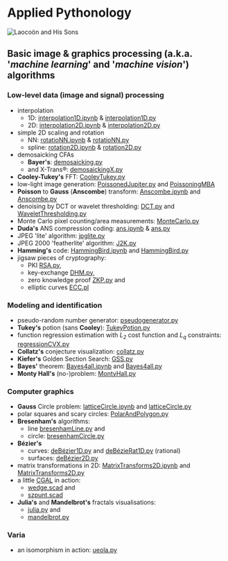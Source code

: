 # Applied Pythonology
![Laocoön and His Sons](https://upload.wikimedia.org/wikipedia/commons/thumb/1/17/Laocoon_Pio-Clementino_Inv1059-1064-1067.jpg/250px-Laocoon_Pio-Clementino_Inv1059-1064-1067.jpg)
## Basic image & graphics processing (a.k.a. '*machine learning*' and '*machine vision*') algorithms
### Low-level data (image and signal) processing
- interpolation
  - 1D: [interpolation1D.ipynb](./interpolation1D.ipynb) & [interpolation1D.py](./interpolation1D.py)
  - 2D: [interpolation2D.ipynb](./interpolation2D.ipynb) & [interpolation2D.py](./interpolation2D.py)
- simple 2D scaling and rotation
    - NN:  [rotatioNN.ipynb](./rotatioNN.ipynb) & [rotatioNN.py](./rotatioNN.py)
    - spline: [rotation2D.ipynb](./rotation2D.ipynb) & [rotation2D.py](./rotation2D.py)
- demosaicking CFAs
  - **Bayer's**: [demosaicking.py](./demosaicking.py)
  -  and X-Trans®: [demosaickingX.py](./demosaickingX.py)
- **Cooley-Tukey's** FFT: [CooleyTukey.py](./CooleyTukey.py)
- low-light image generation: [PoissonedJupiter.py](./PoissonedJupiter.py) and [PoissoningMBA](./PoissoningMBA)
- **Poisson** to **Gauss** (**Anscombe**) transform: [Anscombe.ipynb](./Anscombe.ipynb) and [Anscombe.py](./Anscombe.py) 
- denoising by DCT or wavelet thresholding: [DCT.py](./dct.py) and [WaveletThresholding.py](./WaveletThresholding.py)
- Monte Carlo pixel counting/area measurements: [MonteCarlo.py](./MonteCarlo.py)
- **Duda's** ANS compression coding:  [ans.ipynb](./ans.ipynb) & [ans.py](./ans.py)
- JPEG 'lite' algorithm: [jpglite.py](./jpglite.py)
- JPEG 2000 'featherlite' algorithm: [J2K.py](./J2K.py)
- **Hamming's** code: [HammingBird.ipynb](./HammingBird.ipynb) and [HammingBird.py](./HammingBird.py)
- jigsaw pieces of cryptography: 
  - PKI [RSA.py](./RSA.py), 
  - key-exchange [DHM.py](./DHM.py), 
  - zero knowledge proof [ZKP.py](./ZKP.py) and 
  - elliptic curves [ECC.pl](./ECC.pl)
### Modeling and identification
- pseudo-random number generator: [pseudogenerator.py](./pseudogenerator.py)
- **Tukey's** potion (sans **Cooley**): [TukeyPotion.py](./TukeyPotion.py)
- function regression estimation with _L<sub>2</sub>_ cost function and _L<sub>q</sub>_ constraints: [regressionCVX.py](./regressionCVX.py)
- **Collatz's** conjecture visualization: [collatz.py](./collatz.py)
- **Kiefer's** Golden Section Search: [GSS.py](./GSS.py)
- **Bayes'** theorem: [Bayes4all.ipynb](./Bayes4all.ipynb) and [Bayes4all.py](./Bayes4all.py)
- **Monty Hall's** (no-)problem: [MontyHall.py](./montyhall.py)
### Computer graphics
- **Gauss** Circle problem: [latticeCircle.ipynb](./latticeCircle.ipynb) and [latticeCircle.py](./latticeCircle.py)
- polar squares and scary circles: [PolarAndPolygon.py](./PolarAndPolygon.py)
- **Bresenham's** algorithms:
  - line [bresenhamLine.py](./bresenhamLine.py) and
  - circle: [bresenhamCircle.py](./bresenhamCircle.py)
- **Bézier's** 
  - curves: [deBézier1D.py](./deBézier1D.py) and [deBézieRat1D.py](./deBézieRat1D.py) (rational)
  - surfaces: [deBézier2D.py](./deBézier2D.py) 
- matrix transformations in 2D: [MatrixTransforms2D.ipynb](./MatrixTransforms2D.ipynb) and [MatrixTransforms2D.py](./MatrixTransforms2D.py)
- a little [CGAL](https://www.cgal.org/) in action: 
  - [wedge.scad](./CGAL4All/wedge.scad) and
  - [szpunt.scad](./CGAL4All/szpunt.scad)
- **Julia's** and **Mandelbrot's** fractals visualisations: 
  - [julia.py](./julia.py) and
  - [mandelbrot.py](./mandelbrot.py)
### Varia
- an isomorphism in action: [ueola.py](./ueola.py)
